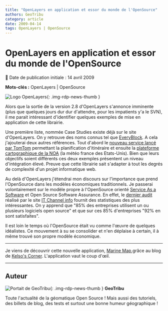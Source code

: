 ```yaml
---
title: "OpenLayers en application et essor du monde de l'OpenSource"
authors: GeoTribu
category: article
date: 2009-04-14
tags: OpenLayers | OpenSource
---
```


# OpenLayers en application et essor du monde de l'OpenSource

:calendar: Date de publication initiale : 14 avril 2009

**Mots-clés :** OpenLayers | OpenSource

![Logo OpenLayers](https://cdn.geotribu.fr/img/logos-icones/logiciels_librairies/openlayers.png){: .img-rdp-news-thumb }

Alors que la sortie de la version 2.8 d'OpenLayers s'annonce imminente (plus que quelques jours dur dur d'attendre, pour les impatients y'a le SVN), il me parait intéressant d'identifier quelques exemples de mise en application de cette librairie.

Une première liste, nommée Case Studies existe déjà sur le site d'OpenLayers. On y retrouve des noms connus tel que [EveryBlock](http://docs.openlayers.org/casestudies/everyblock.html#everyblock-study). A cela j'ajouterai deux autres références. Tout d'abord le [nouveau service lancé par TomTom](http://routes.tomtom.com/t/#/) permettant la planification d'itinéraire et ensuite la [plateforme cartographique de la NOA](http://radar.srh.noaa.gov/) (la météo france des Etats-Unis). Bien que leurs objectifs soient différents ces deux exemples présentent un niveau d'intégration élevé. Preuve que cette librairie sait s'adapter à tout les degrés de complexité d'un projet informatique web.

Au delà d'OpenLayers j'étendrai mon discours sur l'importance que prend l'OpenSource dans les modèles économiques traditionnels. Je passerai volontairement sur le modèle propre à l'OpenSource orienté [Service As a Software](http://fr.wikipedia.org/wiki/Software_as_a_service) et Open Source Software Assurance. En effet, le [dernier audit](http://www.itchannel.info/articles/89415/open-source-gagne-terrain-entreprise.html?key=5c184462366ffb64) réalisé par le site [IT Channel info](http://www.itchannel.info) fournit des statistiques des plus intéressantes. On y apprend que "85% des entreprises utilisent un ou plusieurs logiciels open source" et que sur ces 85% d'entreprises "92% en sont satisfaites".

Il est loin le temps où l'OpenSource était vu comme l'œuvre de quelques idéalistes. Ce mouvement à su se consolider et n'en déplaise à certain, il à même trouvé son propre modèle économique.

----

Je viens de découvrir cette nouvelle application, [Marine Map](http://www.marinemap.org/marinemap/),grâce au blog de [Kelso's Corner](http://kelsocartography.com/blog/). L'application vaut le coup d'œil.

----

## Auteur

![Portait de GeoTribu](https://cdn.geotribu.fr/images/internal/charte/geotribu\_logo\_64x64.png){: .img-rdp-news-thumb }
**GeoTribu**

Toute l'actualité de la géomatique Open Source ! Mais aussi des tutoriels, des billets de blog, des tests et surtout une bonne humeur géographique !
